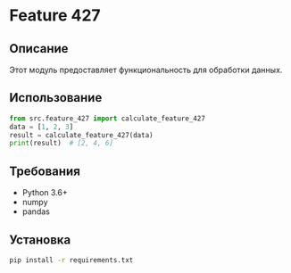 # Feature 427
## Описание
Этот модуль предоставляет функциональность для обработки данных.
## Использование
```python
from src.feature_427 import calculate_feature_427
data = [1, 2, 3]
result = calculate_feature_427(data)
print(result)  # [2, 4, 6]
```
## Требования
- Python 3.6+
- numpy
- pandas
## Установка
```bash
pip install -r requirements.txt
```
